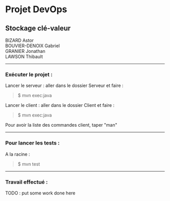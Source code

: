 Projet DevOps
=============

## Stockage clé-valeur

BIZARD Astor  
BOUVIER-DENOIX Gabriel  
GRANIER Jonathan  
LAWSON Thibault  


---------------------------  
### Exécuter le projet :

Lancer le serveur : aller dans le dossier Serveur et faire :  
> $ mvn exec:java  

Lancer le client  : aller dans le dossier Client et faire :  
> $ mvn exec:java  

Pour avoir la liste des commandes client, taper "man"


---------------------------  
### Pour lancer les tests :

A la racine :
> $ mvn test  


---------------------------  
### Travail effectué :

TODO : put some work done here
